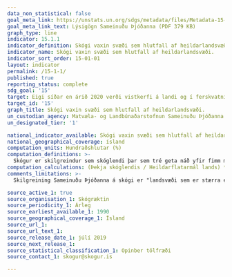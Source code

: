 ```yaml
---
data_non_statistical: false
goal_meta_link: https://unstats.un.org/sdgs/metadata/files/Metadata-15-01-01.pdf
goal_meta_link_text: Lýsigögn Sameinuðu Þjóðanna (PDF 379 KB)
graph_type: line
indicator: 15.1.1
indicator_definition: Skógi vaxin svæði sem hlutfall af heildarlandsvæði.
indicator_name: Skógi vaxin svæði sem hlutfall af heildarlandsvæði.
indicator_sort_order: 15-01-01
layout: indicator
permalink: /15-1-1/
published: true
reporting_status: complete
sdg_goal: '15'
target: Eigi síðar en árið 2020 verði vistkerfi á landi og í ferskvatni vernduð og stuðlað að sjálfbærri nýtingu þeirra og endurheimt, einkum skóga, votlendis, fjalllendis og þurrkasvæða, í samræmi við skuldbindingar samkvæmt alþjóðasamningum.
target_id: '15'
graph_title: Skógi vaxin svæði sem hlutfall af heildarlandsvæði.
un_custodian_agency: Matvæla- og Landbúnaðarstofnun Sameinuðu Þjóðanna (FAO)
un_designated_tier: '1'

national_indicator_available: Skógi vaxin svæði sem hlutfall af heildarlandsvæði.
national_geographical_coverage: ísland
computation_units: Hundraðshlutar (%)
computation_definitions: >-
  Skógur er skilgreindur sem skóglendi þar sem tré geta náð yfir fimm metra hæð. Þessi skilgreining undanskilur stóran hluta innlendra skóga, þ.m.t. náttúrulegra birkiskóga. Því eru einnig birtar upplýsingar um þekju skóglendis þar sem tré ná ekki fimm metra hæð.
computation_calculations: (Þekja skóglendis / Heildarflatarmál lands) * 100
comments_limitations: >-
  Skilgreining Sameinuðu Þjóðanna á skógi er "landsvæði sem er stærra en 0.5 hectarar þar sem tré eru fimm metra há eða hærri og þekja yfir 10% svæðsins, eða þar sem skógur getur náð þessum viðmiðunarmörkum". Þessi skilgreining undanskilur stóran hluta innlendra skóga, þ.m.t. náttúrulegra birkiskóga. Því eru einnig birtar upplýsingar um þekju skóglendis þar sem tré ná ekki fimm metra hæð. Gögn fylgja forskrift Sameinuðu Þjóðanna fyrir þennan mælikvarða. Þessi mælikvarði var fundinn í samstarfi við málefnasérfræðinga.

source_active_1: true
source_organisation_1: Skógræktin
source_periodicity_1: Árleg
source_earliest_available_1: 1990
source_geographical_coverage_1: Ísland
source_url_1:
source_url_text_1:
source_release_date_1: júlí 2019
source_next_release_1:
source_statistical_classification_1: Opinber tölfræði
source_contact_1: skogur@skogur.is

---
```

